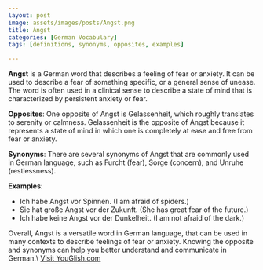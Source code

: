 ```yaml
---
layout: post
image: assets/images/posts/Angst.png
title: Angst
categories: [German Vocabulary]
tags: [definitions, synonyms, opposites, examples]

---
```


**Angst** is a German word that describes a feeling of fear or anxiety. It can be used to describe a fear of something specific, or a general sense of unease. The word is often used in a clinical sense to describe a state of mind that is characterized by persistent anxiety or fear.

**Opposites**: One opposite of Angst is Gelassenheit, which roughly translates to serenity or calmness. Gelassenheit is the opposite of Angst because it represents a state of mind in which one is completely at ease and free from fear or anxiety.

**Synonyms**: There are several synonyms of Angst that are commonly used in German language, such as Furcht (fear), Sorge (concern), and Unruhe (restlessness).

**Examples**: 

- Ich habe Angst vor Spinnen. (I am afraid of spiders.)
- Sie hat große Angst vor der Zukunft. (She has great fear of the future.)
- Ich habe keine Angst vor der Dunkelheit. (I am not afraid of the dark.)

Overall, Angst is a versatile word in German language, that can be used in many contexts to describe feelings of fear or anxiety. Knowing the opposite and synonyms can help you better understand and communicate in German.\ <a id="yg-widget-0" class="youglish-widget" data-query="Angst" data-lang="german" data-components="8412" data-auto-start="0" data-bkg-color="theme_light" data-title="How%20to%20pronounce%20Angst%20in%20German"  rel="nofollow" href="https://youglish.com">Visit YouGlish.com</a><script async src="https://youglish.com/public/emb/widget.js" charset="utf-8"></script>